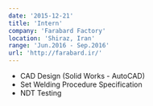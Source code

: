 ```yaml
---
date: '2015-12-21'
title: 'Intern'
company: 'Farabard Factory'
location: 'Shiraz, Iran'
range: 'Jun.2016 - Sep.2016'
url: 'http://farabard.ir/'
---
```


- CAD Design (Solid Works - AutoCAD)
- Set Welding Procedure Specification
- NDT Testing
